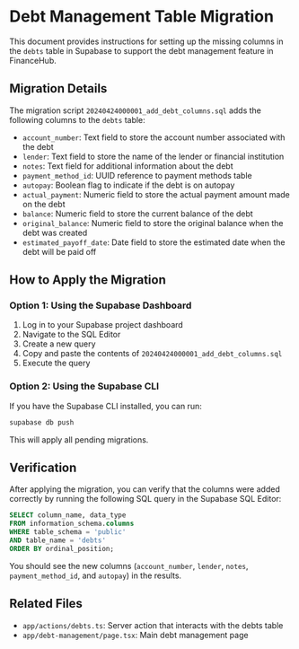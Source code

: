 # Debt Management Table Migration

This document provides instructions for setting up the missing columns in the `debts` table in Supabase to support the debt management feature in FinanceHub.

## Migration Details

The migration script `20240424000001_add_debt_columns.sql` adds the following columns to the `debts` table:

- `account_number`: Text field to store the account number associated with the debt
- `lender`: Text field to store the name of the lender or financial institution
- `notes`: Text field for additional information about the debt
- `payment_method_id`: UUID reference to payment methods table
- `autopay`: Boolean flag to indicate if the debt is on autopay
- `actual_payment`: Numeric field to store the actual payment amount made on the debt
- `balance`: Numeric field to store the current balance of the debt
- `original_balance`: Numeric field to store the original balance when the debt was created
- `estimated_payoff_date`: Date field to store the estimated date when the debt will be paid off

## How to Apply the Migration

### Option 1: Using the Supabase Dashboard

1. Log in to your Supabase project dashboard
2. Navigate to the SQL Editor
3. Create a new query
4. Copy and paste the contents of `20240424000001_add_debt_columns.sql`
5. Execute the query

### Option 2: Using the Supabase CLI

If you have the Supabase CLI installed, you can run:

```bash
supabase db push
```

This will apply all pending migrations.

## Verification

After applying the migration, you can verify that the columns were added correctly by running the following SQL query in the Supabase SQL Editor:

```sql
SELECT column_name, data_type 
FROM information_schema.columns 
WHERE table_schema = 'public' 
AND table_name = 'debts' 
ORDER BY ordinal_position;
```

You should see the new columns (`account_number`, `lender`, `notes`, `payment_method_id`, and `autopay`) in the results.

## Related Files

- `app/actions/debts.ts`: Server action that interacts with the debts table
- `app/debt-management/page.tsx`: Main debt management page
